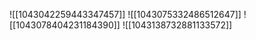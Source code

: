 ![[1043042259443347457]]
![[1043075332486512647]]
![[1043078404231184390]]
![[1043138732881133572]]
